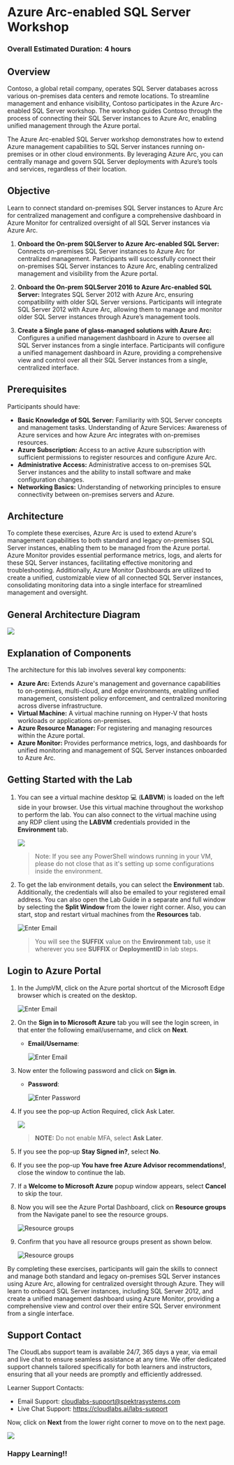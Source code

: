 # Azure Arc-enabled SQL Server Workshop

### Overall Estimated Duration: 4 hours

## Overview

Contoso, a global retail company, operates SQL Server databases across various on-premises data centers and remote locations. To streamline management and enhance visibility, Contoso participates in the Azure Arc-enabled SQL Server workshop. The workshop guides Contoso through the process of connecting their SQL Server instances to Azure Arc, enabling unified management through the Azure portal.

The Azure Arc-enabled SQL Server workshop demonstrates how to extend Azure management capabilities to SQL Server instances running on-premises or in other cloud environments. By leveraging Azure Arc, you can centrally manage and govern SQL Server deployments with Azure’s tools and services, regardless of their location.

## Objective

Learn to connect standard on-premises SQL Server instances to Azure Arc for centralized management and configure a comprehensive dashboard in Azure Monitor for centralized oversight of all SQL Server instances via Azure Arc.

1. **Onboard the On-prem SQLServer to Azure Arc-enabled SQL Server:** Connects on-premises SQL Server instances to Azure Arc for centralized management. Participants will successfully connect their on-premises SQL Server instances to Azure Arc, enabling centralized management and visibility from the Azure portal.

1. **Onboard the On-prem SQLServer 2016 to Azure Arc-enabled SQL Server:** Integrates SQL Server 2012 with Azure Arc, ensuring compatibility with older SQL Server versions. Participants will integrate SQL Server 2012 with Azure Arc, allowing them to manage and monitor older SQL Server instances through Azure’s management tools.

1. **Create a Single pane of glass-managed solutions with Azure Arc:** Configures a unified management dashboard in Azure to oversee all SQL Server instances from a single interface. Participants will configure a unified management dashboard in Azure, providing a comprehensive view and control over all their SQL Server instances from a single, centralized interface.

## Prerequisites

Participants should have:

- **Basic Knowledge of SQL Server:** Familiarity with SQL Server concepts and management tasks.
Understanding of Azure Services: Awareness of Azure services and how Azure Arc integrates with on-premises resources.
- **Azure Subscription:** Access to an active Azure subscription with sufficient permissions to register resources and configure Azure Arc.
- **Administrative Access:** Administrative access to on-premises SQL Server instances and the ability to install software and make configuration changes.
- **Networking Basics:** Understanding of networking principles to ensure connectivity between on-premises servers and Azure.

## Architecture

To complete these exercises, Azure Arc is used to extend Azure's management capabilities to both standard and legacy on-premises SQL Server instances, enabling them to be managed from the Azure portal. Azure Monitor provides essential performance metrics, logs, and alerts for these SQL Server instances, facilitating effective monitoring and troubleshooting. Additionally, Azure Monitor Dashboards are utilized to create a unified, customizable view of all connected SQL Server instances, consolidating monitoring data into a single interface for streamlined management and oversight.

## General Architecture Diagram

![](media/azure-arc-arch-diagram.png) 

## Explanation of Components

The architecture for this lab involves several key components:

- **Azure Arc:** Extends Azure's management and governance capabilities to on-premises, multi-cloud, and edge environments, enabling unified management, consistent policy enforcement, and centralized monitoring across diverse infrastructure.
- **Virtual Machine:** A virtual machine running on Hyper-V that hosts workloads or applications on-premises.
- **Azure Resource Manager:** For registering and managing resources within the Azure portal.
- **Azure Monitor:** Provides performance metrics, logs, and dashboards for unified monitoring and management of SQL Server instances onboarded to Azure Arc.

## Getting Started with the Lab

1. You can see a virtual machine desktop 💻 (**LABVM**) is loaded on the left side in your browser. Use this virtual machine throughout the workshop to perform the lab. You can also connect to the virtual machine using any RDP client using the **LABVM** credentials provided in the **Environment** tab.

   ![](media/sqlarcLABVM.png) 
   
   >Note: If you see any PowerShell windows running in your VM, please do not close that as it's setting up some configurations inside the environment.
 
1. To get the lab environment details, you can select the **Environment** tab. Additionally, the credentials will also be emailed to your registered email address. You can also open the Lab Guide in a separate and full window by selecting the **Split Window** from the lower right corner. Also, you can start, stop and restart virtual machines from the **Resources** tab.

   ![](media/getstartpage02.png "Enter Email")
 
   > You will see the **SUFFIX** value on the **Environment** tab, use it wherever you see **SUFFIX** or **DeploymentID** in lab steps.
 
## Login to Azure Portal

1. In the JumpVM, click on the Azure portal shortcut of the Microsoft Edge browser which is created on the desktop.

   ![](media/getstartpage03.png "Enter Email")
   
1. On the **Sign in to Microsoft Azure** tab you will see the login screen, in that enter the following email/username, and click on **Next**. 

   * **Email/Username**: <inject key="AzureAdUserEmail"></inject>
   
      ![](media/getstartpage04.png "Enter Email")
     
1. Now enter the following password and click on **Sign in**.
   
   * **Password**: <inject key="AzureAdUserPassword"></inject>
   
      ![](media/getstartpage05.png "Enter Password")

1. If you see the pop-up Action Required, click Ask Later.

   ![](media/asklater.png)

   >**NOTE:** Do not enable MFA, select **Ask Later**.
     
1. If you see the pop-up **Stay Signed in?**, select **No**.

1. If you see the pop-up **You have free Azure Advisor recommendations!**, close the window to continue the lab.

1. If a **Welcome to Microsoft Azure** popup window appears, select **Cancel** to skip the tour.
   
1. Now you will see the Azure Portal Dashboard, click on **Resource groups** from the Navigate panel to see the resource groups.

   ![](media/select-rg.png "Resource groups")
   
1. Confirm that you have all resource groups present as shown below.

   ![](media/sql-arc-rgs.png "Resource groups")
   
By completing these exercises, participants will gain the skills to connect and manage both standard and legacy on-premises SQL Server instances using Azure Arc, allowing for centralized oversight through Azure. They will learn to onboard SQL Server instances, including SQL Server 2012, and create a unified management dashboard using Azure Monitor, providing a comprehensive view and control over their entire SQL Server environment from a single interface.

## Support Contact
 
The CloudLabs support team is available 24/7, 365 days a year, via email and live chat to ensure seamless assistance at any time. We offer dedicated support channels tailored specifically for both learners and instructors, ensuring that all your needs are promptly and efficiently addressed.

Learner Support Contacts:
- Email Support: cloudlabs-support@spektrasystems.com
- Live Chat Support: https://cloudlabs.ai/labs-support

Now, click on **Next** from the lower right corner to move on to the next page.

![](media/lab-next.png)

### Happy Learning!!
